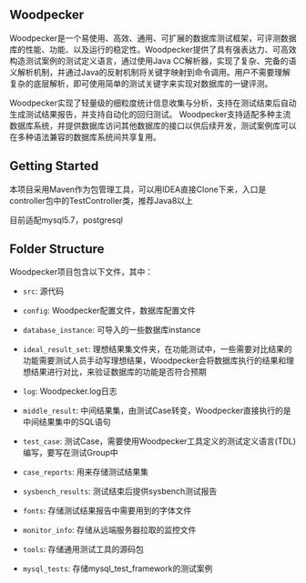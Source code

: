 ## Woodpecker
Woodpecker是一个易使用、高效、通用、可扩展的数据库测试框架，可评测数据库的性能、功能、以及运行的稳定性。Woodpecker提供了具有强表达力、可高效构造测试案例的测试定义语言，通过使用Java CC解析器，实现了复杂、完备的语义解析机制，并通过Java的反射机制将关键字映射到命令调用。用户不需要理解复杂的底层解析，即可使用简单的测试关键字来实现对数据库的一键评测。

Woodpecker实现了轻量级的细粒度统计信息收集与分析，支持在测试结束后自动生成测试结果报告，并支持自动化的回归测试。  Woodpecker支持适配多种主流数据库系统，并提供数据库访问其他数据库的接口以供后续开发，测试案例库可以在多种语法兼容的数据库系统间共享复用。

## Getting Started
本项目采用Maven作为包管理工具，可以用IDEA直接Clone下来，入口是controller包中的TestController类，推荐Java8以上

目前适配mysql5.7，postgresql

## Folder Structure

Woodpecker项目包含以下文件，其中：
- `src`: 源代码

- `config`: Woodpecker配置文件，数据库配置文件

- `database_instance`: 可导入的一些数据库instance

- `ideal_result_set`: 理想结果集文件夹，在功能测试中，一些需要对比结果的功能需要测试人员手动写理想结果，Woodpecker会将数据库执行的结果和理想结果进行对比，来验证数据库的功能是否符合预期

- `log`: Woodpecker.log日志

- `middle_result`: 中间结果集，由测试Case转变，Woodpecker直接执行的是中间结果集中的SQL语句

- `test_case`: 测试Case，需要使用Woodpecker工具定义的测试定义语言(TDL)编写，要写在测试Group中

- `case_reports`: 用来存储测试结果集

- `sysbench_results`: 测试结束后提供sysbench测试报告

- `fonts`: 存储测试结果报告中需要用到的字体文件

- `monitor_info`: 存储从远端服务器拉取的监控文件

- `tools`: 存储通用测试工具的源码包

- `mysql_tests`:  存储mysql_test_framework的测试案例

  





